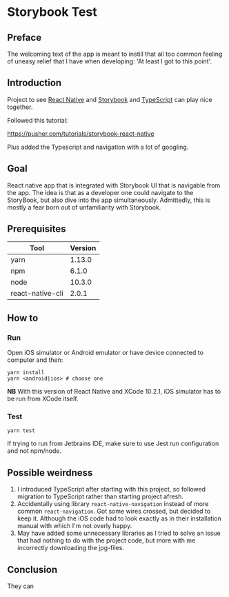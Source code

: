 # Storybook Test
## Preface
The welcoming text of the app is meant to instill that all too common feeling of uneasy relief that I have when developing: 'At least I got to this point'.

## Introduction
Project to see [React Native](https://facebook.github.io/react-native/) and [Storybook](https://storybook.js.org/) and [TypeScript](https://www.typescriptlang.org/) can play nice together.

Followed this tutorial: 

https://pusher.com/tutorials/storybook-react-native

Plus added the Typescript and navigation with a lot of googling.


## Goal
React native app that is integrated with Storybook UI that is navigable from the app.
The idea is that as a developer one could navigate to the StoryBook, but also dive into the app simultaneously.
Admittedly, this is mostly a fear born out of unfamiliarity with Storybook.

## Prerequisites

| Tool | Version |
| ---- | ------- |
| yarn | 1.13.0 |
| npm | 6.1.0 |
| node | 10.3.0 |
| react-native-cli | 2.0.1 |

## How to
### Run
Open iOS simulator or Android emulator or have device connected to computer and then:
```
yarn install
yarn <android|ios> # choose one
```
__NB__ With this version of React Native and XCode 10.2.1, iOS simulator has to be run from XCode itself. 

### Test
```
yarn test
```
If trying to run from Jetbrains IDE, make sure to use Jest run configuration and not npm/node.

## Possible weirdness
1. I introduced TypeScript after starting with this project, so followed migration to TypeScript rather than starting project afresh.
1. Accidentally using library `react-native-navigation` instead of more common `react-navigation`. Got some wires crossed, but decided to keep it. Although the iOS code had to look exactly as in their installation manual with which I'm not overly happy.
1. May have added some unnecessary libraries as I tried to solve an issue that had nothing to do with the project code, but more with me incorrectly downloading the jpg-files.
 


## Conclusion
They can
